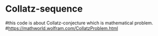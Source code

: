 # Collatz-sequence
#this code is about Collatz-conjecture which is mathematical problem.
#https://mathworld.wolfram.com/CollatzProblem.html
